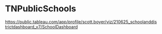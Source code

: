 # TNPublicSchools

https://public.tableau.com/app/profile/scott.boyer/viz/210625_schoolanddistrictdashboard_v7/SchoolDashboard
